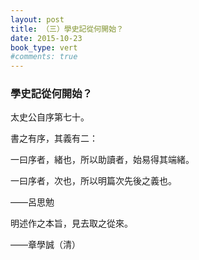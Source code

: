 ```yaml
---
layout: post
title: （三）學史記從何開始？
date: 2015-10-23
book_type: vert
#comments: true
---
```


### 學史記從何開始？

<p class="gap-after">太史公自序第七十。</p>

<p>書之有序，其義有二：</p>
<p>一曰序者，緒也，所以助讀者，始易得其端緒。</p>
<p>一曰序者，次也，所以明篇次先後之義也。</p>
<p class="nehan-p-bottom">——呂思勉</p>

<p>明述作之本旨，見去取之從來。</p>
<p class="nehan-p-bottom">——章學誠（清）</p>









